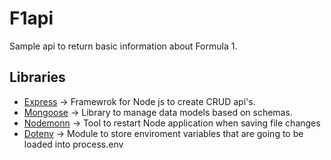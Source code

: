 # F1api
Sample api to return basic information about Formula 1.


## Libraries

- [Express](https://expressjs.com/es/) -> Framewrok for Node js to create CRUD api's.
- [Mongoose](https://mongoosejs.com/) -> Library to manage data models based on schemas.
- [Nodemonn](https://www.npmjs.com/package/nodemon) -> Tool to restart Node application when saving file changes
- [Dotenv](https://www.npmjs.com/package/dotenv) -> Module to store enviroment variables that are going to be loaded into process.env